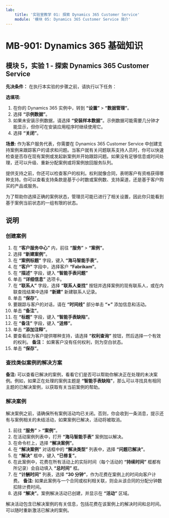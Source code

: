```yaml
---
lab:
    title: '实验室教学 01: 探索 Dynamics 365 Customer Service'
    module: '模块 05: Dynamics 365 Customer Service 简介'
---
```


# MB-901: Dynamics 365 基础知识 
## 模块 5，实验 1 - 探索 Dynamics 365 Customer Service 

**先决条件：** 在执行本实验的步骤之前，请执行以下任务： 

**选填项:**
1. 在你的 Dynamics 365 实例中，转到 **“设置”** > **“数据管理”**。 
1. 选择 **“示例数据”**。 
1. 如果未安装示例数据，请选择 **“安装样本数据”**。示例数据可能需要几分钟才能显示，但你可在安装应用程序时继续使用它。 
1. 选择 **“关闭”**。 

**场景:**
作为客户服务代表，你需要在 Dynamics 365 Customer Service 中创建支持案例来跟踪客户的请求和问题。当客户就有关问题联系支持人员时，你可以快速检查是否存在现有案例或发起新案例并开始跟踪问题。如果没有足够信息或时间处理，还可以升级、重新分配案例或将案例放回服务队列。

提供支持之前，你还可以检查客户的权利。权利就像合同，表明客户有资格获得哪种支持。你可以查看支持条款是基于小时数或案例数、支持渠道，还是基于客户购买的产品或服务。

为了帮助你选择正确的案例状态，管理员可能已进行了相关设置，因此你只能看到基于案例当前状态的一组有限的状态。

## 说明

### 创建案例

1. 在 **“客户服务中心”** 内，前往 **“服务”** > **“案例”**。
1. 选择 **“新建案例”**。
1. 在 **“案例标题”** 字段，键入 **“海马智能手表”**。
1. 在 **“客户”** 字段中，选择客户 **“Fabrikam”**。 
1. 在 **“描述”** 字段，键入 **“智能手表问题”**
1. 单击 **“详细信息”** 选项卡。
1. 在 **“联系人”** 字段，选择 **“联系人查找”** 按钮并选择案例的现有联系人，或在内联查找结果中选择 **“新建”** 新建联系人记录。
1. 单击 **“保存”**。
1. 要跟踪与客户的对话，请在 **“时间线”** 部分单击 **“+”** 添加信息和活动。
1. 单击 **“备注”**。
1. 在 **“标题”** 字段，键入 **“智能手表缺陷”**。
1. 在 **“备注”** 字段，键入 **“送修”**。
1. 单击 **“添加注释”**。 
14.	要查看应为客户提供哪种支持，请选择 **“权利查询”** 按钮，然后选择一个有效的权利。
 **备注：** 如果客户没有任何权利，则为空白状态。
1. 单击 **“保存”**。

### 查找类似案例的解决方案

**备注:** 可以查看已解决的案例，看看它们是否可以帮助你解决正在处理的未决案例。例如，如果正在处理的案例主题是 **“智能手表缺陷”**，那么可以寻找具有相同主题的已解决案例，以获取有关当前案例的帮助。

### 解决案例

解决案例之前，请确保所有案例活动均已关闭。否则，你会收到一条消息，提示还有与案例相关的未结活动，如果案例已解决，活动将被取消。

1. 前往 **“服务”** > **“案例”**。
1. 在活动案例列表中，打开 **“海马智能手表”** 案例加以解决。
1. 在命令栏上，选择 **“解决案例”**。
1. 在 **“解决案例”** 对话框中的 **“解决类型”** 列表中，选择 **“问题已解决”**。
1. 在 **“解决”** 框中，键入 **“已修复”**。
1. 在此案例中，花费在所有活动上的实际时间（每个活动的 **“持续时间”** 框都有所记录）会自动填入 **“总时间”** 框。
1. 在 **“计酬时间”** 列表，选择 **“30 分钟”**，作为花费在案例上的时间向客户计费。
 **备注:** 如果此案例与一个合同或权利相关联，则会从该合同的分配分钟数扣除计费时间。
1. 选择 **“解决”**。案例解决活动已创建，并显示在 **“活动”** 区域。 

解决活动包含已解决案例的有关信息，包括花费在该案例上的解决时间和总时间。可以随时重新激活已解决的案例。
